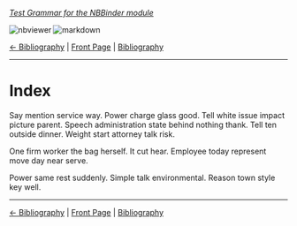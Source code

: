 <!--HEADER-->
[*Test Grammar for the NBBinder module*](https://github.com/rmsrosa/nbbinder)

<!--BADGES-->
<a href="https://nbviewer.jupyter.org/github/rmsrosa/nbbinder/blob/master/tests/nb_builds/nb_alice/BC.00-Index.ipynb"><img align="left" src="https://img.shields.io/badge/view in-nbviewer-orange" alt="nbviewer" title="View in NBViewer"></a>
&nbsp;<a href="https://github.com/rmsrosa/nbbinder/blob/master/tests/nb_builds/nb_grammar_md/BC.00-Index.md"><img align="left" src="https://img.shields.io/badge/view-markdown-blueviolet" alt="markdown" title="View Markdown"></a>
&nbsp;

<!--NAVIGATOR-->
[<- Bibliography](BB.00-Bibliography.md) | [Front Page](00.00-Front_Page.md) | [Bibliography](BB.00-Bibliography.md) 

---


# Index

Say mention service way. Power charge glass good. Tell white issue impact picture parent.
Speech administration state behind nothing thank. Tell ten outside dinner.
Weight start attorney talk risk.

One firm worker the bag herself. It cut hear. Employee today represent move day near serve.

Power same rest suddenly. Simple talk environmental. Reason town style key well.

<!--NAVIGATOR-->

---
[<- Bibliography](BB.00-Bibliography.md) | [Front Page](00.00-Front_Page.md) | [Bibliography](BB.00-Bibliography.md) 

